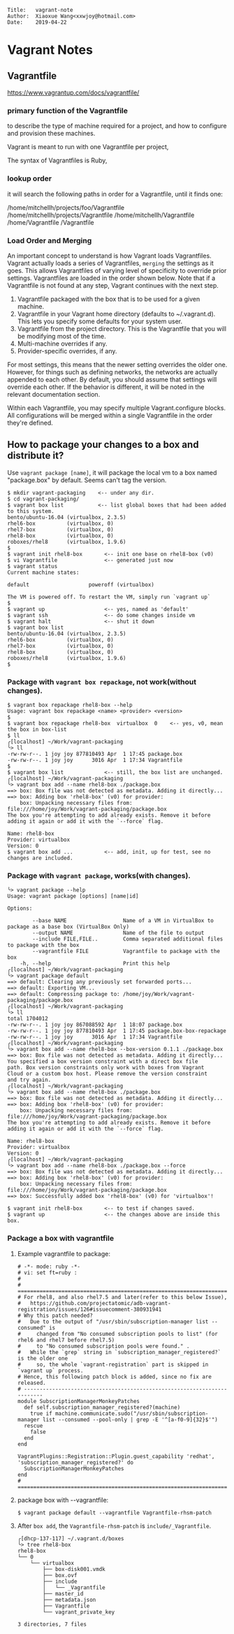 ```
Title:   vagrant-note
Author:  Xiaoxue Wang<xxwjoy@hotmail.com>
Date:    2019-04-22
```

# Vagrant Notes



## Vagrantfile
https://www.vagrantup.com/docs/vagrantfile/

### primary function of the Vagrantfile
to describe the type of machine required for a project,
and how to configure and provision these machines.

Vagrant is meant to run with one Vagrantfile per project,

The syntax of Vagrantfiles is Ruby,



### lookup order

it will search the following paths in order for a Vagrantfile, until it finds one:

/home/mitchellh/projects/foo/Vagrantfile
/home/mitchellh/projects/Vagrantfile
/home/mitchellh/Vagrantfile
/home/Vagrantfile
/Vagrantfile


### Load Order and Merging
An important concept to understand is how Vagrant loads Vagrantfiles.
Vagrant actually loads a series of Vagrantfiles, `merging` the settings as it goes.
This allows Vagrantfiles of varying level of specificity to override prior settings.
Vagrantfiles are loaded in the order shown below.
Note that if a Vagrantfile is not found at any step, Vagrant continues with the next step.

1. Vagrantfile packaged with the box that is to be used for a given machine.
2. Vagrantfile in your Vagrant home directory (defaults to ~/.vagrant.d).
    This lets you specify some defaults for your system user.
3. Vagrantfile from the project directory. This is the Vagrantfile that you will be modifying most of the time.
4. Multi-machine overrides if any.
5. Provider-specific overrides, if any.

For most settings, this means that the newer setting overrides the older one.
However, for things such as defining networks, the networks are actually appended to each other.
By default, you should assume that settings will override each other.
If the behavior is different, it will be noted in the relevant documentation section.

Within each Vagrantfile, you may specify multiple Vagrant.configure blocks.
All configurations will be merged within a single Vagrantfile in the order they're defined.




## How to package your changes to a box and distribute it?

Use `vagrant package [name]`, it will package the local vm to a box named "package.box" by default.
Seems can't tag the version.
```
$ mkdir vagrant-packaging    <-- under any dir.
$ cd vagrant-packaging/      
$ vagrant box list           <-- list global boxes that had been added to this system.
bento/ubuntu-16.04 (virtualbox, 2.3.5)
rhel6-box          (virtualbox, 0)
rhel7-box          (virtualbox, 0)
rhel8-box          (virtualbox, 0)
roboxes/rhel8      (virtualbox, 1.9.6)
$
$ vagrant init rhel8-box       <-- init one base on rhel8-box (v0)
$ vi Vagrantfile               <-- generated just now
$ vagrant status
Current machine states:

default                   poweroff (virtualbox)

The VM is powered off. To restart the VM, simply run `vagrant up`
$
$ vagrant up                   <-- yes, named as 'default'
$ vagrant ssh                  <-- do some changes inside vm
$ vagrant halt                 <-- shut it down
$ vagrant box list
bento/ubuntu-16.04 (virtualbox, 2.3.5)
rhel6-box          (virtualbox, 0)
rhel7-box          (virtualbox, 0)
rhel8-box          (virtualbox, 0)
roboxes/rhel8      (virtualbox, 1.9.6)
$
```

### Package with `vagrant box repackage`, not work(without changes).
```
$ vagrant box repackage rhel8-box --help
Usage: vagrant box repackage <name> <provider> <version>
$
$ vagrant box repackage rhel8-box  virtualbox  0    <-- yes, v0, mean the box in box-list
$ ll
╭[localhost] ~/Work/vagrant-packaging
╰> ll
-rw-rw-r--. 1 joy joy 877810493 Apr  1 17:45 package.box
-rw-rw-r--. 1 joy joy      3016 Apr  1 17:34 Vagrantfile
$
$ vagrant box list             <-- still, the box list are unchanged.
╭[localhost] ~/Work/vagrant-packaging
╰> vagrant box add --name rhel8-box ./package.box
==> box: Box file was not detected as metadata. Adding it directly...
==> box: Adding box 'rhel8-box' (v0) for provider:
    box: Unpacking necessary files from: file:///home/joy/Work/vagrant-packaging/package.box
The box you're attempting to add already exists. Remove it before
adding it again or add it with the `--force` flag.

Name: rhel8-box
Provider: virtualbox
Version: 0
$ vagrant box add ...          <-- add, init, up for test, see no changes are included.
```


### Package with `vagrant package`, works(with changes).
```
╰> vagrant package --help
Usage: vagrant package [options] [name|id]

Options:

        --base NAME                  Name of a VM in VirtualBox to package as a base box (VirtualBox Only)
        --output NAME                Name of the file to output
        --include FILE,FILE..        Comma separated additional files to package with the box
        --vagrantfile FILE           Vagrantfile to package with the box
    -h, --help                       Print this help
╭[localhost] ~/Work/vagrant-packaging
╰> vagrant package default
==> default: Clearing any previously set forwarded ports...
==> default: Exporting VM...
==> default: Compressing package to: /home/joy/Work/vagrant-packaging/package.box
╭[localhost] ~/Work/vagrant-packaging
╰> ll
total 1704012
-rw-rw-r--. 1 joy joy 867088592 Apr  1 18:07 package.box
-rw-rw-r--. 1 joy joy 877810493 Apr  1 17:45 package.box-box-repackage
-rw-rw-r--. 1 joy joy      3016 Apr  1 17:34 Vagrantfile
╭[localhost] ~/Work/vagrant-packaging
╰> vagrant box add --name rhel8-box --box-version 0.1.1 ./package.box
==> box: Box file was not detected as metadata. Adding it directly...
You specified a box version constraint with a direct box file
path. Box version constraints only work with boxes from Vagrant
Cloud or a custom box host. Please remove the version constraint
and try again.
╭[localhost] ~/Work/vagrant-packaging
╰> vagrant box add --name rhel8-box ./package.box
==> box: Box file was not detected as metadata. Adding it directly...
==> box: Adding box 'rhel8-box' (v0) for provider:
    box: Unpacking necessary files from: file:///home/joy/Work/vagrant-packaging/package.box
The box you're attempting to add already exists. Remove it before
adding it again or add it with the `--force` flag.

Name: rhel8-box
Provider: virtualbox
Version: 0
╭[localhost] ~/Work/vagrant-packaging
╰> vagrant box add --name rhel8-box ./package.box --force
==> box: Box file was not detected as metadata. Adding it directly...
==> box: Adding box 'rhel8-box' (v0) for provider:
    box: Unpacking necessary files from: file:///home/joy/Work/vagrant-packaging/package.box
==> box: Successfully added box 'rhel8-box' (v0) for 'virtualbox'!

$ vagrant init rhel8-box       <-- to test if changes saved.
$ vagrant up                   <-- the changes above are inside this box.
```


### Package a box with vagrantfile

1. Example vagrantfile to package:
    
    ```
    # -*- mode: ruby -*-
    # vi: set ft=ruby :
    #
    # ==============================================================================
    # For rhel8, and also rhel7.5 and later(refer to this below Issue),
    #   https://github.com/projectatomic/adb-vagrant-registration/issues/126#issuecomment-380931941
    # Why this patch needed?
    #   Due to the output of "/usr/sbin/subscription-manager list --consumed" is
    #     changed from "No consumed subscription pools to list" (for rhel6 and rhel7 before rhel7.5)
    #     to "No consumed subscription pools were found." .
    #   While the `grep` string in `subscription_manager_registered?` is the older one
    #     so, the whole `vagrant-registration` part is skipped in `vagrant up` process.
    # Hence, this following patch block is added, since no fix are released.
    # -------------------------------------------------------------------------
    module SubscriptionManagerMonkeyPatches
      def self.subscription_manager_registered?(machine)
        true if machine.communicate.sudo("/usr/sbin/subscription-manager list --consumed --pool-only | grep -E '^[a-f0-9]{32}$'")
      rescue
        false
      end
    end
    
    VagrantPlugins::Registration::Plugin.guest_capability 'redhat', 'subscription_manager_registered?' do
      SubscriptionManagerMonkeyPatches
    end
    # ==============================================================================
    ```

2. package box with --vagrantfile:
    ```
    $ vagrant package default --vagrantfile Vagrantfile-rhsm-patch
    ```

3. After `box add`, the `Vagrantfile-rhsm-patch` is `include/_Vagrantfile`.
    
    ```
    ╭[dhcp-137-117] ~/.vagrant.d/boxes
    ╰> tree rhel8-box
    rhel8-box
    └── 0
        └── virtualbox
            ├── box-disk001.vmdk
            ├── box.ovf
            ├── include
            │   └── _Vagrantfile
            ├── master_id
            ├── metadata.json
            ├── Vagrantfile
            └── vagrant_private_key
    
    3 directories, 7 files
    ```

